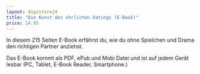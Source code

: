 ```yaml
---
layout: digistore24
title: "Die Kunst des ehrlichen Datings (E-Book)"
price: 14.95
---
```

<p>In diesem 215 Seiten E-Book erf&#xE4;hrst du, wie du ohne Spielchen und Drama den richtigen Partner anziehst.&#xA0;</p>
<p>Das E-Book kommt als PDF, ePub und Mobi Datei und ist auf jedem Ger&#xE4;t lesbar (PC, Tablet, E-Book Reader, Smartphone.)</p>